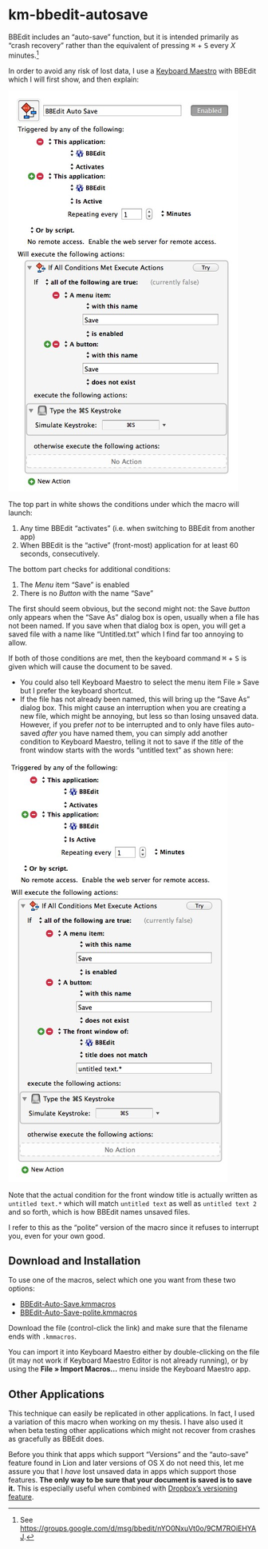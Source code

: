 km-bbedit-autosave
==================

BBEdit includes an “auto-save” function, but it is intended primarily as “crash recovery” rather than the equivalent of pressing <kbd>⌘</kbd>  + <kbd>S</kbd> every *X* minutes.[^citation] 

In order to avoid any risk of lost data, I use a [Keyboard Maestro] with BBEdit which I will first show, and then explain:

![Keyboard Maestro macro for auto-saving BBEdit](BBEdit-Auto-Save.jpg)

The top part in white shows the conditions under which the macro will launch:

1.	Any time BBEdit “activates” (i.e. when switching to BBEdit from another app)
2.	When BBEdit is the “active” (front-most) application for at least 60 seconds, consecutively.

The bottom part checks for additional conditions:

1.	The _Menu_ item “Save” is enabled
2.	There is no _Button_ with the name “Save”

The first should seem obvious, but the second might not: the Save _button_ only appears when the “Save As” dialog box is open, usually when a file has not been named. If you save when that dialog box is open, you will get a saved file with a name like “Untitled.txt” which I find far too annoying to allow.

If both of those conditions are met, then the keyboard command <kbd>⌘</kbd>  + <kbd>S</kbd> is given which will cause the document to be saved. 

*	You could also tell Keyboard Maestro to select the menu item File » Save but I prefer the keyboard shortcut.
*	If the file has not already been named, this will bring up the “Save As” dialog box. This might cause an interruption when you are creating a new file, which might be annoying, but less so than losing unsaved data. However, if you prefer *not* to be interrupted and to only have files auto-saved *after* you have named them, you can simply add another condition to Keyboard Maestro, telling it not to save if the *title* of the front window starts with the words “untitled text” as shown here:

![A more polite version of the macro](BBEdit-Auto-Save-polite.jpg)

Note that the actual condition for the front window title is actually written as `untitled text.*` which will match `untitled text`  as well as `untitled text 2` and so forth, which is how BBEdit names unsaved files. 

I refer to this as the “polite” version of the macro since it refuses to interrupt you, even for your own good.

## Download and Installation

To use one of the macros, select which one you want from these two options:

*	[BBEdit-Auto-Save.kmmacros](BBEdit-Auto-Save.kmmacros)
*	[BBEdit-Auto-Save-polite.kmmacros](BBEdit-Auto-Save-polite.kmmacros)

Download the file (control-click the link) and make sure that the filename ends with `.kmmacros`.

You can import it into Keyboard Maestro either by double-clicking on the file (it may not work if Keyboard Maestro Editor is not already running), or by using the **File » Import Macros…** menu inside the Keyboard Maestro app.

## Other Applications ##

This technique can easily be replicated in other applications. In fact, I used a variation of this macro when working on my thesis. I have also used it when beta  testing other applications which might not recover from crashes as gracefully as BBEdit does.

Before you think that apps which support “Versions” and the “auto-save” feature found in Lion and later versions of OS X do not need this, let me assure you that I *have* lost unsaved data in apps which support those features. **The only way to be sure that your document is saved is to save it.** This is especially useful when combined with [Dropbox’s versioning feature][2].


[^citation]:  See <https://groups.google.com/d/msg/bbedit/nYO0NxuVt0o/9CM7ROiEHYAJ>.

[Keyboard Maestro]: http://www.keyboardmaestro.com/main/

[2]: http://www.tuaw.com/2013/03/14/a-quick-guide-to-dropbox-versioning/